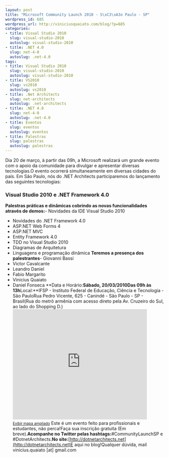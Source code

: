 ```yaml
--- 
layout: post
title: "Microsoft Community Launch 2010 - S\xC3\xA3o Paulo - SP"
wordpress_id: 685
wordpress_url: http://viniciusquaiato.com/blog/?p=685
categories: 
- title: Visual Studio 2010
  slug: visual-studio-2010
  autoslug: visual-studio-2010
- title: .NET 4.0
  slug: net-4-0
  autoslug: .net-4.0
tags: 
- title: Visual Studio 2010
  slug: visual-studio-2010
  autoslug: visual-studio-2010
- title: VS2010
  slug: vs2010
  autoslug: vs2010
- title: .Net Architects
  slug: net-architects
  autoslug: .net-architects
- title: .NET 4.0
  slug: net-4-0
  autoslug: .net-4.0
- title: Eventos
  slug: eventos
  autoslug: eventos
- title: Palestras
  slug: palestras
  autoslug: palestras
---
```

Dia 20 de março, à partir das 09h, a Microsoft realizará um grande evento com o apoio da comunidade para divulgar e apresentar diversas tecnologias.O evento ocorrerá simultaneamente em diversas cidades do país. Em São Paulo, nós do .NET Architects participaremos do lançamento das seguintes tecnologias:

### Visual Studio 2010 e .NET Framework 4.0
**Palestras práticas e dinâmicas cobrindo as novas funcionalidades através de demos:**- Novidades da IDE Visual Studio 2010
- Novidades do .NET Framework 4.0
- ASP.NET Web Forms 4
- ASP.NET MVC
- Entity Framework 4.0
- TDD no Visual Studio 2010
- Diagramas de Arquitetura
- Linguagens e programação dinâmica
**Teremos a presença dos palestrantes**- Giovanni Bassi
- Victor Cavalcante
- Leandro Daniel
- Fabio Margarito
- Vinicius Quaiato
- Daniel Fonseca
**Data e Horário:**Sábado, 20/03/2010Das 09h às 13h**Local:**IFSP - Instituto Federal de Educação, Ciência e Tecnologia - São PauloRua Pedro Vicente, 625 - Canindé - São Paulo - SP - Brasil(Rua do metrô armênia com acesso direto pela Av. Cruzeiro do Sul, ao lado do Shopping D.)<iframe width="425" scrolling="no" height="350" frameborder="0" marginwidth="0" src="http://maps.google.com.br/maps?f=q&amp;source=s_q&amp;hl=pt-BR&amp;geocode=&amp;q=Pedro+Vicente,+625&amp;sll=-23.525359,-46.62208&amp;sspn=0.011018,0.022724&amp;ie=UTF8&amp;hq=&amp;hnear=R.+Pedro+Vicente,+625+-+Pari,+S%C3%A3o+Paulo,+01109-010&amp;ll=-23.51158,-46.61911&amp;spn=0.005509,0.011362&amp;z=14&amp;output=embed" marginheight="0"></iframe><br /><small>[Exibir mapa ampliado](http://maps.google.com/maps?f=q&source=embed&hl=pt-BR&geocode=&q=Rua+Pedro+Vicente,+625+-+Canind%C3%A9+-+S%C3%A3o+Paulo+-+SP+-+Brasil+&sll=37.0625,-95.677068&sspn=35.631106,79.013672&ie=UTF8&hq=Rua+Pedro+Vicente,+625+-+Canind%C3%A9+-&hnear=S%C3%A3o+Paulo+-+SP,+Brasil&ll=-23.466126,-46.627437&spn=1.109608,0.519792)</small> Este é um evento feito para profissionais e estudantes, não perca!Faça sua inscrição gratuita (Em breve).**Acompanhe no Twitter pelas hashtags:**#CommunityLaunchSP e #DotnetArchitects.**No site:**[http://dotnetarchitects.net](http://dotnetarchitects.net)E aqui no blog!Qualquer dúvida, mail vinicius.quaiato [at] gmail.com
